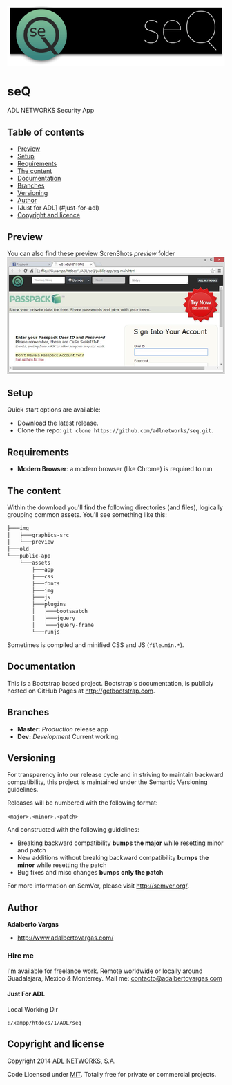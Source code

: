 ![introduction & quickstart placeholder picture](img/preview/placeholder.png)

# seQ
ADL NETWORKS Security App

## Table of contents

 - [Preview](#preview)
 - [Setup](#setup)
 - [Requirements](#requirements)
 - [The content](#the-content)
 - [Documentation](#documentation) 
 - [Branches](#branches)
 - [Versioning](#versioning)
 - [Author](#author)
 - [Just for ADL] (#just-for-adl)
 - [Copyright and licence](#copyright-and-licence)

## Preview

You can also find these preview ScrenShots  *preview* folder
![preview capture 01](img/preview/capture-01.jpg)

## Setup

Quick start options are available:

- Download the latest release.
- Clone the repo: `git clone https://github.com/adlnetworks/seq.git`.

## Requirements

* **Modern Browser**: a modern browser (like Chrome) is required to run

## The content

Within the download you'll find the following directories (and files), logically grouping common assets. You'll see something like this:

```
├───img
│   ├───graphics-src
│   └───preview
├───old
└───public-app
    └───assets
        ├───app
        ├───css
        ├───fonts
        ├───img
        ├───js
        ├───plugins
        │   ├───bootswatch
        │   ├───jquery
        │   └───jquery-frame
        └───runjs
```

Sometimes is compiled and minified CSS and JS (`file.min.*`).

## Documentation

This is a Bootstrap based project. Bootstrap's documentation, is publicly hosted on GitHub Pages at <http://getbootstrap.com>.

## Branches

  * **Master:** *Production* release app
  * **Dev:** *Development* Current working.

## Versioning

For transparency into our release cycle and in striving to maintain backward compatibility, this project is maintained under the Semantic Versioning guidelines. 

Releases will be numbered with the following format:

`<major>.<minor>.<patch>`

And constructed with the following guidelines:

- Breaking backward compatibility **bumps the major** while resetting minor and patch
- New additions without breaking backward compatibility **bumps the minor** while resetting the patch
- Bug fixes and misc changes **bumps only the patch**

For more information on SemVer, please visit <http://semver.org/>.


## Author

**Adalberto Vargas**

- <http://www.adalbertovargas.com/>

### Hire me

I'm available for freelance work. Remote worldwide or locally around Guadalajara, Mexico & Monterrey. Mail me: contacto@adalbertovargas.com

#### Just For ADL

Local Working Dir
```
:/xampp/htdocs/1/ADL/seq
```
## Copyright and license


Copyright 2014 [ADL NETWORKS](https://www.adlnetworks.com), S.A.

Code Licensed under [MIT](http://www.opensource.org/licenses/mit-license.php). Totally free for private or commercial projects.